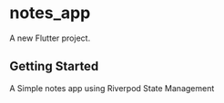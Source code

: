# notes_app

A new Flutter project.

## Getting Started

A Simple notes app using Riverpod State Management
